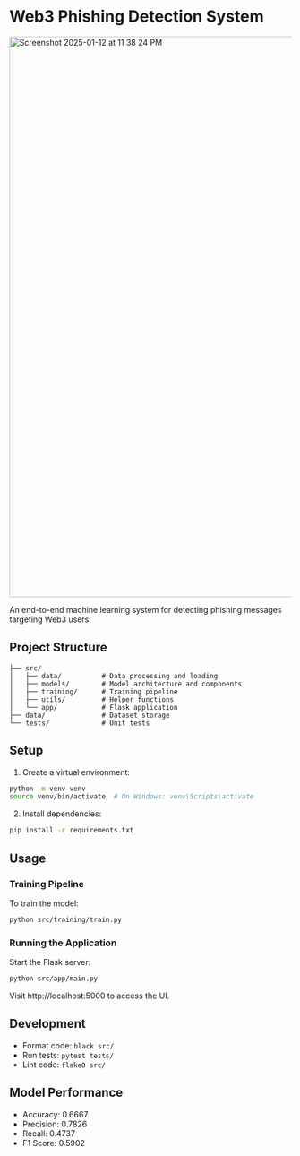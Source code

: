 # Web3 Phishing Detection System
<img width="1001" alt="Screenshot 2025-01-12 at 11 38 24 PM" src="https://github.com/user-attachments/assets/8a738c8f-5238-4994-8283-354b1b9520b3" />


An end-to-end machine learning system for detecting phishing messages targeting Web3 users.

## Project Structure
```
├── src/
│   ├── data/          # Data processing and loading
│   ├── models/        # Model architecture and components
│   ├── training/      # Training pipeline
│   ├── utils/         # Helper functions
│   └── app/           # Flask application
├── data/              # Dataset storage
└── tests/             # Unit tests
```

## Setup

1. Create a virtual environment:
```bash
python -m venv venv
source venv/bin/activate  # On Windows: venv\Scripts\activate
```

2. Install dependencies:
```bash
pip install -r requirements.txt
```

## Usage

### Training Pipeline
To train the model:
```bash
python src/training/train.py
```

### Running the Application
Start the Flask server:
```bash
python src/app/main.py
```

Visit http://localhost:5000 to access the UI.

## Development

- Format code: `black src/`
- Run tests: `pytest tests/`
- Lint code: `flake8 src/`


## Model Performance

- Accuracy: 0.6667
- Precision: 0.7826
- Recall: 0.4737
- F1 Score: 0.5902

